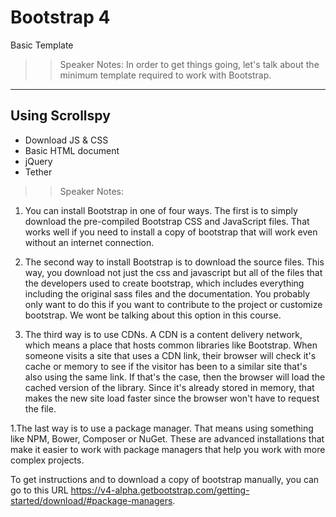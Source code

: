 <!-- .slide: data-state="title" -->
# Bootstrap 4
Basic Template

> > Speaker Notes:
In order to get things going, let's talk about the minimum template required to work with Bootstrap.

---

## Using Scrollspy

<ul>
	<li class="fragment">Download JS &amp; CSS</li>
	<li class="fragment">Basic HTML document</li>
	<li class="fragment">jQuery</li>
	<li class="fragment">Tether</li>
</ul>

> > Speaker Notes:
1. You can install Bootstrap in one of four ways. The first is to simply download the pre-compiled Bootstrap CSS and JavaScript files. That works well if you need to install a copy of bootstrap that will work even without an internet connection.

3. The second way to install Bootstrap is to download the source files. This way, you download not just the css and javascript but all of the files that the developers used to create bootstrap, which includes everything including the original sass files and the documentation. You probably only want to do this if you want to contribute to the project or customize bootstrap. We wont be talking about this option in this course.

1. The third way is to use CDNs. A CDN is a content delivery network, which means a place that hosts common libraries like Bootstrap. When someone visits a site that uses  a CDN link, their browser will check it's cache or memory to see if the visitor has been to a similar site that's also using the same link. If that's the case, then the browser will load the cached version of the library. Since it's already stored in memory, that makes the new site load faster since the browser won't have to request the file.

1.The last way is to use a package manager. That means using something like NPM, Bower, Composer or NuGet. These are advanced installations that make it easier to work with package managers that help you work with more complex projects.

To get instructions and to download a copy of bootstrap manually, you can go to this URL https://v4-alpha.getbootstrap.com/getting-started/download/#package-managers.
